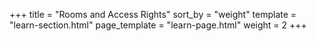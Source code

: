 +++
title = "Rooms and Access Rights"
sort_by = "weight"
template = "learn-section.html"
page_template = "learn-page.html"
weight = 2
+++